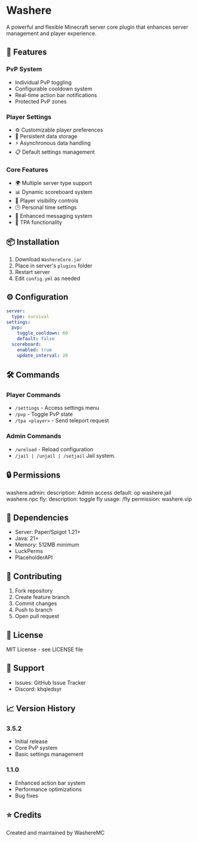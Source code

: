 # Washere

A powerful and flexible Minecraft server core plugin that enhances server management and player experience.

## 🚀 Features

### PvP System
- Individual PvP toggling
- Configurable cooldown system
- Real-time action bar notifications
- Protected PvP zones

### Player Settings
- ⚙️ Customizable player preferences
- 💾 Persistent data storage
- ⚡ Asynchronous data handling
- 📋 Default settings management

### Core Features
- 🌍 Multiple server type support
- 📊 Dynamic scoreboard system
- 👥 Player visibility controls
- 🕒 Personal time settings
- 💬 Enhanced messaging system
- 📍 TPA functionality

## 📦 Installation

1. Download `WashereCore.jar`
2. Place in server's `plugins` folder
3. Restart server
4. Edit `config.yml` as needed

## ⚙️ Configuration

```yaml
server:
  type: survival
settings:
  pvp:
    toggle_cooldown: 60
    default: false
  scoreboard:
    enabled: true
    update_interval: 20
```

## 🛠️ Commands

### Player Commands
- `/settings` - Access settings menu
- `/pvp` - Toggle PvP state
- `/tpa <player>` - Send teleport request

### Admin Commands
- `/wreload` - Reload configuration
- `/jail | /unjail | /setjail` Jail system.

## 🔒 Permissions
washere.admin:
description: Admin access
default: op
washere.jail
washere.npc
fly:
  description: toggle fly
  usage: /fly
  permission: washere.vip


## 🔧 Dependencies
- Server: Paper/Spigot 1.21+
- Java: 21+
- Memory: 512MB minimum
- LuckPerms
- PlaceholderAPI

## 🤝 Contributing
1. Fork repository
2. Create feature branch
3. Commit changes
4. Push to branch
5. Open pull request

## 📝 License
MIT License - see LICENSE file

## 👥 Support
- Issues: GitHub Issue Tracker
- Discord: khqledsyr

## 📈 Version History

### 3.5.2
- Initial release
- Core PvP system
- Basic settings management

### 1.1.0
- Enhanced action bar system
- Performance optimizations
- Bug fixes

## ⭐ Credits
Created and maintained by WashereMC
